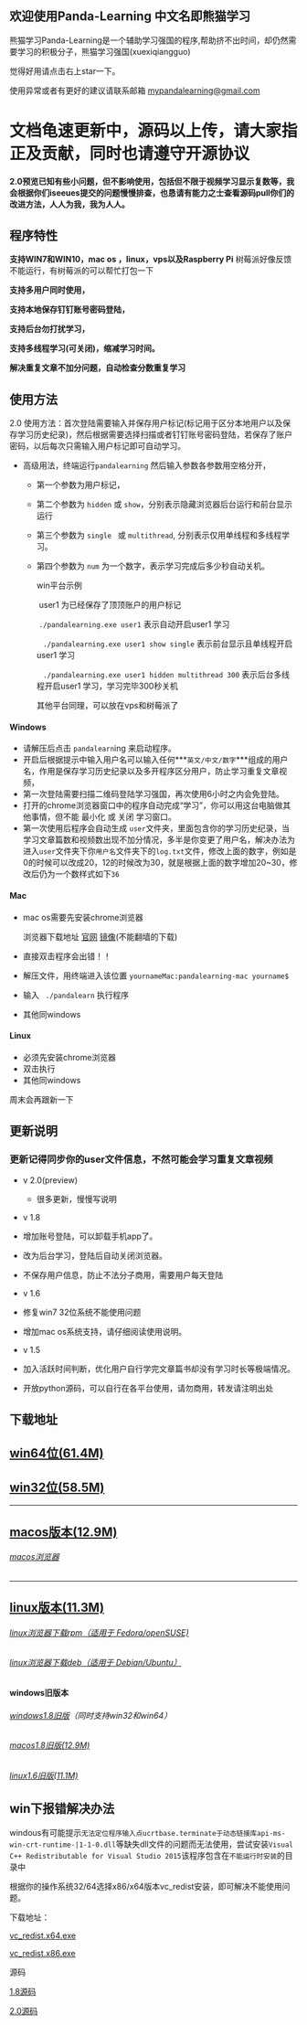## 欢迎使用Panda-Learning 中文名即熊猫学习



熊猫学习Panda-Learning是一个辅助学习强国的程序,帮助挤不出时间，却仍然需要学习的积极分子，熊猫学习强国(xuexiqiangguo)

觉得好用请点击右上star一下。

使用异常或者有更好的建议请联系邮箱 mypandalearning@gmail.com

# 文档龟速更新中，源码以上传，请大家指正及贡献，同时也请遵守开源协议

#### 2.0预览已知有些小问题，但不影响使用，包括但不限于视频学习显示复数等，我会根据你们iseeues提交的问题慢慢排查，也恳请有能力之士查看源码pull你们的改进方法，人人为我，我为人人。





## 程序特性

**支持WIN7和WIN10，mac os ，linux，vps以及Raspberry Pi**  树莓派好像反馈不能运行，有树莓派的可以帮忙打包一下

**支持多用户同时使用，**

**支持本地保存钉钉账号密码登陆，**

**支持后台勿打扰学习，**

**支持多线程学习(可关闭)，缩减学习时间。**

**解决重复文章不加分问题，自动检查分数重复学习**



## 使用方法

2.0 使用方法：首次登陆需要输入并保存用户标记(标记用于区分本地用户以及保存学习历史纪录)，然后根据需要选择扫描或者钉钉账号密码登陆，若保存了账户密码，以后每次只需输入用户标记即可自动学习。

- 高级用法，终端运行` pandalearning ` 然后输入参数各参数用空格分开，

  - 第一个参数为用户标记，

  - 第二个参数为 ` hidden ` 或 ` show `，分别表示隐藏浏览器后台运行和前台显示运行

  - 第三个参数为 ` single  ` 或 ` multithread `, 分别表示仅用单线程和多线程学习。

  - 第四个参数为 ` num ` 为一个数字，表示学习完成后多少秒自动关机。  

    win平台示例

    ​	user1 为已经保存了顶顶账户的用户标记

    ​	` ./pandalearning.exe user1 ` 表示自动开启user1 学习

    ​	` ./pandalearning.exe user1 show single` 表示前台显示且单线程开启user1 学习

    ​	` ./pandalearning.exe user1 hidden multithread 300` 表示后台多线程开启user1 学习，学习完毕300秒关机

    其他平台同理，可以放在vps和树莓派了

#### Windows

- 请解压后点击 `pandalearn`ing 来启动程序。
- 开启后根据提示中输入用户名可以输入任何***`英文/中文/数字`***组成的用户名，作用是保存学习历史纪录以及多开程序区分用户，防止学习重复文章视频，
- 第一次登陆需要扫描二维码登陆学习强国，再次使用6小时之内会免登陆。
- 打开的chrome浏览器窗口中的程序自动完成“学习”，你可以用这台电脑做其他事情，但不能 最小化 或 关闭 学习窗口。
- 第一次使用后程序会自动生成 `user`文件夹，里面包含你的学习历史纪录，当学习文章篇数和视频数出现不加分情况，多半是你变更了用户名，解决办法为进入`user`文件夹下你`用户名`文件夹下的`log.txt`文件，修改上面的数字，例如是0的时候可以改成20，12的时候改为30，就是根据上面的数字增加20~30，修改后仍为一个数样式如下`36`

#### Mac

- mac os需要先安装chrome浏览器

  浏览器下载地址 [官网](https://www.google.com/intl/zh-CN_ALL/chrome/)   [镜像](https://github.com/Alivon/Panda-Learning/raw/mac/pandalearning-mac/googlechrome.dmg)(不能翻墙的下载)

- 直接双击程序会出错！！

- 解压文件，用终端进入该位置  `yournameMac:pandalearning-mac yourname$`

- 输入 ` ./pandalearn`  执行程序

- 其他同windows



#### Linux

- 必须先安装chrome浏览器
- 双击执行
- 其他同windows





周末会再跟新一下



## 更新说明
### 更新记得同步你的user文件信息，不然可能会学习重复文章视频

- v 2.0(preview) 
  - 很多更新，慢慢写说明

-  v 1.8
  - 增加账号登陆，可以卸载手机app了。
  - 改为后台学习，登陆后自动关闭浏览器。
  - 不保存用户信息，防止不法分子商用，需要用户每天登陆
-  v 1.6
  - 修复win7 32位系统不能使用问题
  - 增加mac os系统支持，请仔细阅读使用说明。
-  v 1.5
  - 加入活跃时间判断，优化用户自行学完文章篇书却没有学习时长等极端情况。
  - 开放python源码，可以自行在各平台使用，请勿商用，转发请注明出处





## **下载地址**

## [win64位(61.4M)](https://github.com/Alivon/Panda-Learning/raw/master/Panda_Learning_win64.7z)  

## [win32位(58.5M)](https://github.com/Alivon/Panda-Learning/raw/master/Panda_learning-win32.7z)

------



## [macos版本(12.9M)](https://github.com/Alivon/Panda-Learning/raw/master/Panda_learning-mac.zip)

###### [macos浏览器](https://github.com/Alivon/Panda-Learning/raw/mac/pandalearning-mac/googlechrome.dmg)

------



## [linux版本(11.3M)](https://github.com/Alivon/Panda-Learning/raw/master/Panda_learning.tar.gz) 

###### [linux浏览器下载rpm（适用于 Fedora/openSUSE)](https://github.com/Alivon/Panda-Learning/blob/linux/pandalearning-linux/google-chrome-stable_current_x86_64.rpm?raw=true)

###### [ linux浏览器下载deb（适用于 Debian/Ubuntu）](https://github.com/Alivon/Panda-Learning/blob/linux/pandalearning-linux/google-chrome-stable_current_amd64.deb?raw=true)



#### windows旧版本

###### [windows1.8旧版](https://github.com/Alivon/Panda-Learning/raw/master/pandalearning-window-1.8.7z)（同时支持win32和win64）

###### [macos1.8旧版(12.9M)](https://github.com/Alivon/Panda-Learning/raw/mac/pandalearning-mac/pandalearning-mac.zip)

###### [linux1.6旧版(11.1M)](https://github.com/Alivon/Panda-Learning/raw/linux/pandalearning-linux/pandalearning-linux.zip)








## win下报错解决办法

windous有可能提示`无法定位程序输入点ucrtbase.terminate于动态链接库api-ms-win-crt-runtime-|1-1-0.dll`等缺失dll文件的问题而无法使用，尝试安装`Visual C++ Redistributable for Visual Studio 2015`该程序包含在`不能运行时安装`的目录中

根据你的操作系统32/64选择x86/x64版本vc_redist安装，即可解决不能使用问题。

下载地址：

[vc_redist.x64.exe](https://github.com/Alivon/Panda-Learning/raw/master/windows%E4%B8%8D%E8%83%BD%E8%BF%90%E8%A1%8C%E6%97%B6%E5%AE%89%E8%A3%85/vc_redist.x64.exe)

[vc_redist.x86.exe](https://github.com/Alivon/Panda-Learning/raw/master/windows%E4%B8%8D%E8%83%BD%E8%BF%90%E8%A1%8C%E6%97%B6%E5%AE%89%E8%A3%85/vc_redist.x86.exe)



源码

[1.8源码](https://github.com/Alivon/Panda-Learning/blob/master/Source%20Packages/pandalearn_old.py)

[2.0源码](https://github.com/Alivon/Panda-Learning/raw/master/Source%20Packages/Source%20Packages.7z)
